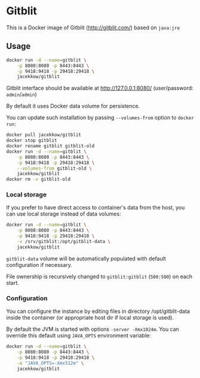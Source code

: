 # Gitblit

This is a Docker image of Gitblit (http://gitblit.com/)
based on `java:jre`

## Usage

```bash
docker run -d --name=gitblit \
	-p 8080:8080 -p 8443:8443 \
	-p 9418:9418 -p 29418:29418 \
	jacekkow/gitblit
```

Gitblit interface should be available at http://127.0.0.1:8080/
(user/password: `admin`/`admin`)

By default it uses Docker data volume for persistence.

You can update such installation by passing `--volumes-from` option
to `docker run`:

```bash
docker pull jacekkow/gitblit
docker stop gitblit
docker rename gitblit gitblit-old
docker run -d --name=gitblit \
	-p 8080:8080 -p 8443:8443 \
	-p 9418:9418 -p 29418:29418 \
	--volumes-from gitblit-old \
	jacekkow/gitblit
docker rm -v gitblit-old
```

### Local storage

If you prefer to have direct access to container's data
from the host, you can use local storage instead of data volumes:

```bash
docker run -d --name=gitblit \
	-p 8080:8080 -p 8443:8443 \
	-p 9418:9418 -p 29418:29418 \
	-v /srv/gitblit:/opt/gitblit-data \
	jacekkow/gitblit
```

`gitblit-data` volume will be automatically populated
with default configuration if necessary.

File ownership is recursively changed to
`gitblit:gitblit` (`500:500`) on each start.

### Configuration

You can configure the instance by editing files 
in directory /opt/gitblit-data inside the container
(or appropriate host dir if local storage is used).

By default the JVM is started with options `-server -Xmx1024m`.
You can override this default using `JAVA_OPTS` environment
variable:

```bash
docker run -d --name=gitblit \
	-p 8080:8080 -p 8443:8443 \
	-p 9418:9418 -p 29418:29418 \
	-e "JAVA_OPTS=-Xmx512m" \
	jacekkow/gitblit
```
